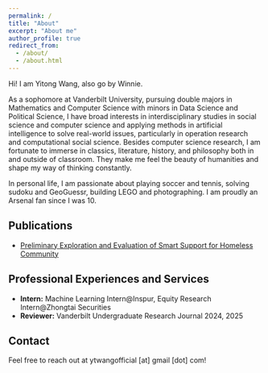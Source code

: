 ```yaml
---
permalink: /
title: "About"
excerpt: "About me"
author_profile: true
redirect_from: 
  - /about/
  - /about.html
---
```

Hi! I am Yitong Wang, also go by Winnie. 

As a sophomore at Vanderbilt University, pursuing double majors in Mathematics and Computer Science with minors in Data Science and Political Science, I have broad interests in interdisciplinary studies in social science and computer science and applying methods in artificial intelligence to solve real-world issues, particularly in operation research and computational social science. Besides computer science research, I am fortunate to immerse in classics, literature, history, and philosophy both in and outside of classroom. They make me feel the beauty of humanities and shape my way of thinking constantly. 

In personal life, I am passionate about playing soccer and tennis, solving sudoku and GeoGuessr, building LEGO and photographing. I am proudly an Arsenal fan since I was 10.


Publications
------
* [Preliminary Exploration and Evaluation of Smart Support for Homeless Community](https://ieeexplore.ieee.org/abstract/document/10185514) 



Professional Experiences and Services
------
* **Intern:** Machine Learning Intern@Inspur, Equity Research Intern@Zhongtai Securities
* **Reviewer:** Vanderbilt Undergraduate Research Journal 2024, 2025

Contact
------
Feel free to reach out at ytwangofficial [at] gmail [dot] com!
